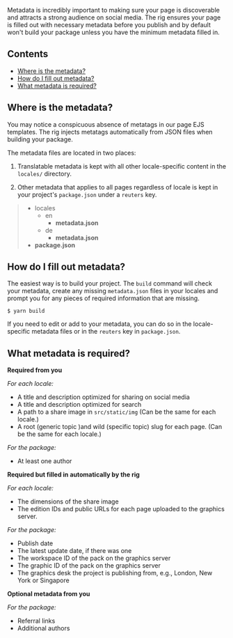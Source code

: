Metadata is incredibly important to making sure your page is discoverable and attracts a strong audience on social media. The rig ensures your page is filled out with necessary metadata before you publish and by default won't build your package unless you have the minimum metadata filled in.

## Contents

- [Where is the metadata?](#Where-is-the-metadata?)
- [How do I fill out metadata?](#How-do-I-fill-out-metadata?)
- [What metadata is required?](#What-metadata-is-required?)

## Where is the metadata?

You may notice a conspicuous absence of metatags in our page EJS templates. The rig injects metatags automatically from JSON files when building your package.

The metadata files are located in two places:

1. Translatable metadata is kept with all other locale-specific content in the `locales/` directory.

2. Other metadata that applies to all pages regardless of locale is kept in your project's `package.json` under a `reuters` key.

> - locales
>   - en
>     - **metadata.json**
>   - de
>     - **metadata.json**
> - **package.json**


## How do I fill out metadata?

The easiest way is to build your project. The `build` command will check your metadata, create any missing `metadata.json` files in your locales and prompt you for any pieces of required information that are missing.

```
$ yarn build
```

If you need to edit or add to your metadata, you can do so in the locale-specific metadata files or in the `reuters` key in `package.json`.

## What metadata is required?

**Required from you**

*For each locale:*
- A title and description optimized for sharing on social media
- A title and description optimized for search
- A path to a share image in `src/static/img` (Can be the same for each locale.)
- A root (generic topic )and wild (specific topic) slug for each page. (Can be the same for each locale.)

*For the package:*
- At least one author

**Required but filled in automatically by the rig**

*For each locale:*
- The dimensions of the share image
- The edition IDs and public URLs for each page uploaded to the graphics server.

*For the package:*
- Publish date
- The latest update date, if there was one
- The workspace ID of the pack on the graphics server
- The graphic ID of the pack on the graphics server
- The graphics desk the project is publishing from, e.g., London, New York or Singapore

**Optional metadata from you**

*For the package:*
- Referral links
- Additional authors
